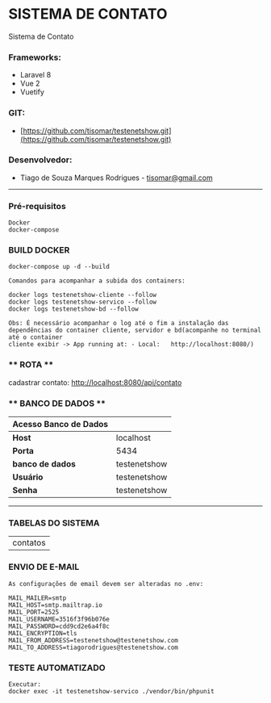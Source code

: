 # SISTEMA DE CONTATO

Sistema de Contato

### **Frameworks:**
- Laravel 8
- Vue 2
- Vuetify

### **GIT:**
- [https://github.com/tisomar/testenetshow.git](https://github.com/tisomar/testenetshow.git)

### **Desenvolvedor:**
- Tiago de Souza Marques Rodrigues - [tisomar@gmail.com](mailto:tisomar@gmail.com)

---

### **Pré-requisitos**
```
Docker
docker-compose
```
### **BUILD DOCKER**

```
docker-compose up -d --build

Comandos para acompanhar a subida dos containers:

docker logs testenetshow-cliente --follow
docker logs testenetshow-servico --follow
docker logs testenetshow-bd --follow

Obs: É necessário acompanhar o log até o fim a instalação das dependências do container cliente, servidor e bd(acompanhe no terminal até o container
cliente exibir -> App running at: - Local:   http://localhost:8080/)

```

### ** ROTA ** ###

cadastrar contato: [http://localhost:8080/api/contato](http://localhost:8080/api/contato)

### ** BANCO DE DADOS ** ###


| Acesso Banco de Dados |          |
|---------------|---------------          | 
| **Host**             | localhost        |
| **Porta**            | 5434             |
| **banco de dados**   | testenetshow     |
| **Usuário**          | testenetshow     |
| **Senha**            | testenetshow     |

----

### **TABELAS DO SISTEMA** ### 

|                   |
|-------------------|
| contatos 		|

### **ENVIO DE E-MAIL** ### 

```
As configurações de email devem ser alteradas no .env:

MAIL_MAILER=smtp
MAIL_HOST=smtp.mailtrap.io
MAIL_PORT=2525
MAIL_USERNAME=3516f3f96b076e
MAIL_PASSWORD=cdd9cd2e6a4f8c
MAIL_ENCRYPTION=tls
MAIL_FROM_ADDRESS=testenetshow@testenetshow.com
MAIL_TO_ADDRESS=tiagorodrigues@testenetshow.com
```

### **TESTE AUTOMATIZADO** ### 
```
Executar:
docker exec -it testenetshow-servico ./vendor/bin/phpunit

```
